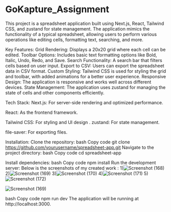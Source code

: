 # GoKapture_Assignment
This project is a spreadsheet application built using Next.js, React, Tailwind CSS, and zustand for state management. The application mimics the functionality of a typical spreadsheet, allowing users to perform various operations like editing cells, formatting text, searching, and more.


Key Features:
Grid Rendering: Displays a 20x20 grid where each cell can be edited.
Toolbar Options: Includes basic text formatting options like Bold, Italic, Undo, Redo, and Save.
Search Functionality: A search bar that filters cells based on user input.
Export to CSV: Users can export the spreadsheet data in CSV format.
Custom Styling: Tailwind CSS is used for styling the grid and toolbar, with added animations for a better user experience.
Responsive Design: The application is responsive and works well across different devices.
State Management: The application uses zustand for managing the state of cells and other components efficiently.


Tech Stack:
Next.js: For server-side rendering and optimized performance.

React: As the frontend framework.

Tailwind CSS: For styling and UI design
.
zustand: For state management.

file-saver: For exporting files.


Installation:
Clone the repository:
bash
Copy code
git clone https://github.com/yourusername/spreadsheet-app.git
Navigate to the project directory:
bash
Copy code
cd spreadsheet-app

Install dependencies:
bash
Copy code
npm install
Run the development server:
Below is the screenshots of my created work :
1)![Screenshot (168)](https://github.com/user-attachments/assets/6e9aaaec-5683-4253-8429-6f38069d79fa)
2)![Screenshot (169)](https://github.com/user-attachments/assets/d745d9a3-de58-4717-994e-792f79e62365)
3)![Screenshot (170)](https://github.com/user-attachments/assets/045dcf48-c04f-42fa-9039-d05924b6dc2b)
4)![Screenshot (171)](https://github.com/user-attachments/assets/936d87e3-dd28-4eb4-9530-63c52f70f11d)
5)![Screenshot (172)](https://github.com/user-attachments/assets/5a2245da-9f27-4c6a-8a61-20e3a921b24e)




![Screenshot (169)](https://github.com/user-attachments/assets/a728c40d-8ccd-403e-9ef2-5071f5ab3035)


bash
Copy code
npm run dev
The application will be running at http://localhost:3000.


